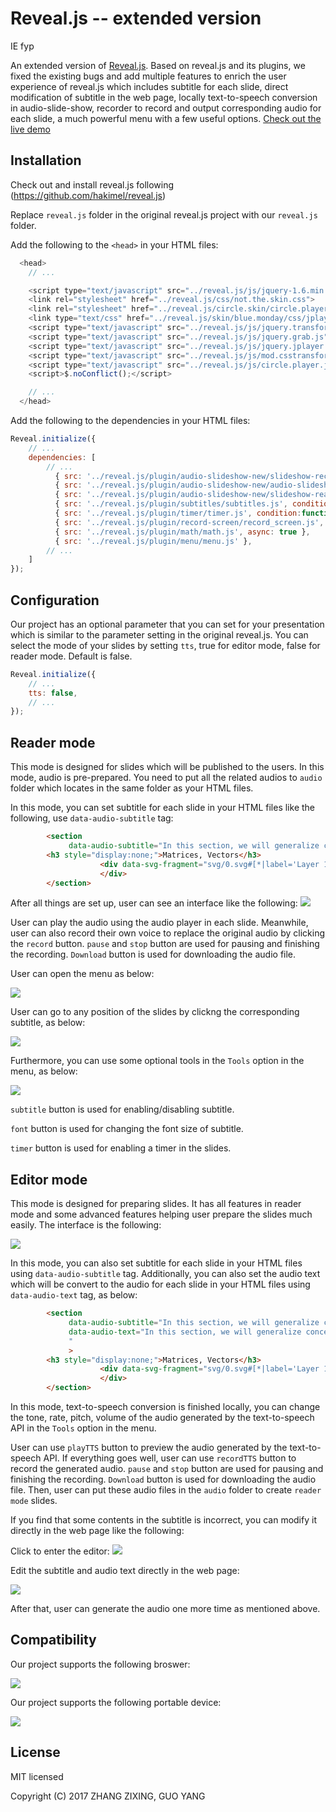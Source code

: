 # Reveal.js -- extended version 

IE fyp

An extended version of [Reveal.js](https://github.com/hakimel/reveal.js). Based on reveal.js and its plugins, we fixed the existing bugs and add multiple features to enrich the user experience of reveal.js which includes subtitle for each slide, direct modification of subtitle in the web page, locally text-to-speech conversion in audio-slide-show, recorder to record and output corresponding audio for each slide, a much powerful menu with a few useful options.
[Check out the live demo](https://jimmygy.github.io/reveal/7.1)

## Installation

Check out and install reveal.js following (https://github.com/hakimel/reveal.js)

Replace ```reveal.js``` folder in the original reveal.js project with our ```reveal.js``` folder.

Add the following to the ```<head>``` in your HTML files:

```javascript
  <head>
	// ...

    <script type="text/javascript" src="../reveal.js/js/jquery-1.6.min.js"></script>
	<link rel="stylesheet" href="../reveal.js/css/not.the.skin.css">
	<link rel="stylesheet" href="../reveal.js/circle.skin/circle.player.css">
	<link type="text/css" href="../reveal.js/skin/blue.monday/css/jplayer.blue.monday.css" rel="stylesheet" />
	<script type="text/javascript" src="../reveal.js/js/jquery.transform2d.js"></script>
	<script type="text/javascript" src="../reveal.js/js/jquery.grab.js"></script>
	<script type="text/javascript" src="../reveal.js/js/jquery.jplayer.js"></script>
	<script type="text/javascript" src="../reveal.js/js/mod.csstransforms.min.js"></script>
	<script type="text/javascript" src="../reveal.js/js/circle.player.js"></script>
	<script>$.noConflict();</script>

	// ...
  </head>
```

Add the following to the dependencies in your HTML files:

```javascript
Reveal.initialize({
	// ...
	dependencies: [
		// ... 
	      { src: '../reveal.js/plugin/audio-slideshow-new/slideshow-recorder.js', condition: function( ) { return !!document.body.classList; } },				
	      { src: '../reveal.js/plugin/audio-slideshow-new/audio-slideshow.js', condition: function( ) { return !!document.body.classList && !Reveal.getConfig().tts; } },
	      { src: '../reveal.js/plugin/audio-slideshow-new/slideshow-reader.js', condition: function( ) { return !!document.body.classList && Reveal.getConfig().tts; } },
	      { src: '../reveal.js/plugin/subtitles/subtitles.js', condition: function( ) { return !!document.body.classList; } },
	      { src: '../reveal.js/plugin/timer/timer.js', condition:function() {return !!document.body.classList; } },
	      { src: '../reveal.js/plugin/record-screen/record_screen.js', condition:function() {return !!document.body.classList; } },
	      { src: '../reveal.js/plugin/math/math.js', async: true },
	      { src: '../reveal.js/plugin/menu/menu.js' },
		// ... 
	]
});
```

## Configuration

Our project has an optional parameter that you can set for your presentation which is similar to the parameter setting in the original reveal.js.
You can select the mode of your slides by setting ```tts```, true for editor mode, false for reader mode. Default is false.

```javascript
Reveal.initialize({
	// ...
	tts: false,
	// ...
});
```

## Reader mode

This mode is designed for slides which will be published to the users. In this mode, audio is pre-prepared. You need to put all the related audios to ```audio``` folder which locates in the same folder as your HTML files.

In this mode, you can set subtitle for each slide in your HTML files like the following, use ```data-audio-subtitle``` tag:
```html
 		<section 
             data-audio-subtitle="In this section, we will generalize concept of vectors even further to a structure called the matrix. Similar to the vectors, we can define some operations such as addition and multiplication. Such operations are called linear algebra. Linear algebra is widely used in engineering because it is capable of modeling many practical problems. It also provide simple and computable solutions to these problems. The google search engine, for instance, use linear algebra to compute the page rank of the web pages.">
        <h3 style="display:none;">Matrices, Vectors</h3>
        	        <div data-svg-fragment="svg/0.svg#[*|label='Layer 1']">
	            	</div>
	    </section>
```

After all things are set up, user can see an interface like the following:
![](figure/interface.PNG) 

User can play the audio using the audio player in each slide. Meanwhile, user can also record their own voice to replace the original audio by clicking the ```record``` button. ```pause``` and ```stop``` button are used for pausing and finishing the recording. ```Download``` button is used for downloading the audio file. 

User can open the menu as below:

![](figure/menu.PNG) 

User can go to any position of the slides by clickng the corresponding subtitle, as below:

![](figure/menu_locate.jpg)

Furthermore, you can use some optional tools in the ```Tools``` option in the menu, as below:

![](figure/tool.PNG)

```subtitle``` button is used for enabling/disabling subtitle.

```font``` button is used for changing the font size of subtitle.

```timer``` button is used for enabling a timer in the slides.

## Editor mode

This mode is designed for preparing slides. It has all features in reader mode and some advanced features helping user prepare the slides much easily. The interface is the following:

![](figure/interface_editor.PNG) 

In this mode, you can also set subtitle for each slide in your HTML files using ```data-audio-subtitle``` tag. Additionally, you can also set the audio text which will be convert to the audio for each slide in your HTML files using ```data-audio-text``` tag, as below:
```html
 		<section 
             data-audio-subtitle="In this section, we will generalize concept of vectors even further to a structure called the matrix. Similar to the vectors, we can define some operations such as addition and multiplication. Such operations are called linear algebra. Linear algebra is widely used in engineering because it is capable of modeling many practical problems. It also provide simple and computable solutions to these problems. The google search engine, for instance, use linear algebra to compute the page rank of the web pages."
			 data-audio-text="In this section, we will generalize concept of vectors even further to a structure called the matrix. Similar to the vectors, we can define some operations such as addition and multiplication. Such operations are called linear algebra. Linear algebra is widely used in engineering because it is capable of modeling many practical problems. It also provide simple and computable solutions to these problems. The google search engine, for instance, use linear algebra to compute the page rank of the web pages.
			 "
             >
        <h3 style="display:none;">Matrices, Vectors</h3>
        	        <div data-svg-fragment="svg/0.svg#[*|label='Layer 1']">
	            	</div>
	    </section>
```
In this mode, text-to-speech conversion is finished locally, you can change the tone, rate, pitch, volume of the audio generated by the text-to-speech API in the ```Tools``` option in the menu.

User can use ```playTTS``` button to preview the audio generated by the text-to-speech API. If everything goes well, user can use ```recordTTS``` button to record the generated audio. ```pause``` and ```stop``` button are used for pausing and finishing the recording. ```Download``` button is used for downloading the audio file. Then, user can put these audio files in the ```audio``` folder to create ```reader mode``` slides.

If you find that some contents in the subtitle is incorrect, you can modify it directly in the web page like the following:

Click to enter the editor:
![](figure/open_modification.PNG) 

Edit the subtitle and audio text directly in the web page:

![](figure/modification.PNG) 

After that, user can generate the audio one more time as mentioned above.

## Compatibility
Our project supports the following broswer:

![](figure/browser.PNG) 

Our project supports the following portable device:

![](figure/device.PNG) 

## License

MIT licensed

Copyright (C) 2017 ZHANG ZIXING, GUO YANG
